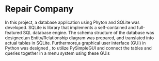 # Repair Company
In this project, a database application using Phyton and SQLite was developed. SQLite is library that implements a self-contained and full-featured SQL database engine. The schema structure of the database was designed,an Entity/Relationship diagram was prepared, and translated into actual tables in SQLite. Furthermore,a graphical user interface (GUI) in Python was designed , to utilize PySimpleGUI and connect the tables and queries together in a menu system using these GUIs

